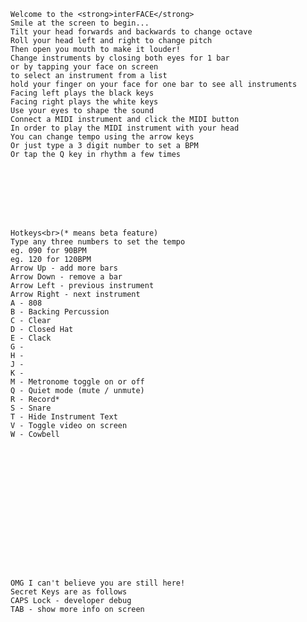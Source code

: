 	Welcome to the <strong>interFACE</strong>
	Smile at the screen to begin...
	Tilt your head forwards and backwards to change octave
	Roll your head left and right to change pitch
	Then open you mouth to make it louder!
	Change instruments by closing both eyes for 1 bar
	or by tapping your face on screen
	to select an instrument from a list
	hold your finger on your face for one bar to see all instruments
	Facing left plays the black keys
	Facing right plays the white keys
	Use your eyes to shape the sound
	Connect a MIDI instrument and click the MIDI button
	In order to play the MIDI instrument with your head
	You can change tempo using the arrow keys
	Or just type a 3 digit number to set a BPM
	Or tap the Q key in rhythm a few times
	
	
	
	
	
	
	
	
	Hotkeys<br>(* means beta feature)
	Type any three numbers to set the tempo
	eg. 090 for 90BPM
	eg. 120 for 120BPM
	Arrow Up - add more bars
	Arrow Down - remove a bar
	Arrow Left - previous instrument
	Arrow Right - next instrument
	A - 808
	B - Backing Percussion
	C - Clear
	D - Closed Hat
	E - Clack
	G - 
	H - 
	J - 
	K - 
	M - Metronome toggle on or off
	Q - Quiet mode (mute / unmute)
	R - Record*
	S - Snare
	T - Hide Instrument Text
	V - Toggle video on screen
	W - Cowbell
	
	
	
	
	
	
	
	
	
	
	
	
	
	
	
	
	OMG I can't believe you are still here!
	Secret Keys are as follows
	CAPS Lock - developer debug
	TAB - show more info on screen
